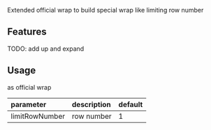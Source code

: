 <!-- 
This README describes the package. If you publish this package to pub.dev,
this README's contents appear on the landing page for your package.

For information about how to write a good package README, see the guide for
[writing package pages](https://dart.dev/guides/libraries/writing-package-pages). 

For general information about developing packages, see the Dart guide for
[creating packages](https://dart.dev/guides/libraries/create-library-packages)
and the Flutter guide for
[developing packages and plugins](https://flutter.dev/developing-packages). 
-->

Extended official wrap to build special wrap like limiting row number

## Features

TODO: add up and expand

## Usage
as official wrap

| parameter      | description | default |
|:---------------|:------------|:--------|
| limitRowNumber | row number  | 1       |
